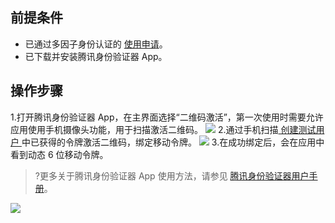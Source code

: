 ## 前提条件
- 已通过多因子身份认证的 [使用申请](https://cloud.tencent.com/apply/p/h6yib8x1nce)。
- 已下载并安装腾讯身份验证器 App。 

## 操作步骤
1.打开腾讯身份验证器 App，在主界面选择“二维码激活”，第一次使用时需要允许应用使用手机摄像头功能，用于扫描激活二维码。
![](https://main.qcloudimg.com/raw/6a327ce734b587e7c39b5f79dda7b5f2.png)
2.通过手机扫描[ 创建测试用户 ](https://cloud.tencent.com/document/product/1326/60864) 中已获得的令牌激活二维码，绑定移动令牌。
![](https://main.qcloudimg.com/raw/937e0124edb41eced03b6237918e1af4.png)
3.在成功绑定后，会在应用中看到动态 6 位移动令牌。 
>?更多关于腾讯身份验证器 App 使用方法，请参见 [腾讯身份验证器用户手册]()。
>
![](https://main.qcloudimg.com/raw/cf2e5b2372ef30ef1fc3e8f144c6b593.png)
